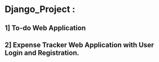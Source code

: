 # Django_Project : 

## 1] To-do Web Application 
## 2] Expense Tracker Web Application with User Login and Registration.
